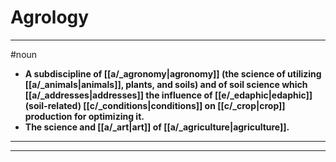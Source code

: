 # Agrology
---
#noun
- **A subdiscipline of [[a/_agronomy|agronomy]] (the science of utilizing [[a/_animals|animals]], plants, and soils) and of soil science which [[a/_addresses|addresses]] the influence of [[e/_edaphic|edaphic]] (soil-related) [[c/_conditions|conditions]] on [[c/_crop|crop]] production for optimizing it.**
- **The science and [[a/_art|art]] of [[a/_agriculture|agriculture]].**
---
---
